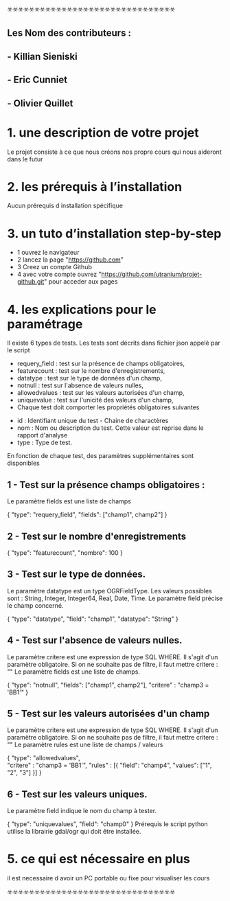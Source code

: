 ☣️☣️☣️☣️☣️☣️☣️☣️☣️☣️☣️☣️☣️☣️☣️☣️☣️☣️☣️☣️☣️☣️☣️☣️☣️☣️☣️☣️☣️☣️☣️


## Les Nom des contributeurs : ##
## - Killian Sieniski 
## - Eric Cunniet 
## - Olivier Quillet


# 1. une description de votre projet 
Le projet consiste à ce que nous créons nos propre cours qui nous aideront dans le futur

# 2. les prérequis à l’installation 
Aucun prérequis d installation spécifique

# 3. un tuto d’installation step-by-step 
 - 1 ouvrez le navigateur
 - 2 lancez la page "https://github.com"
 - 3 Creez un compte Github 
 - 4 avec votre compte ouvrez "https://github.com/utranium/projet-github.git" pour acceder aux pages

# 4. les explications pour le paramétrage 
Il existe 6 types de tests. Les tests sont décrits dans fichier json appelé par le script

- requery_field : test sur la présence de champs obligatoires,
- featurecount : test sur le nombre d'enregistrements,
- datatype : test sur le type de données d'un champ,
- notnull : test sur l'absence de valeurs nulles,
- allowedvalues : test sur les valeurs autorisées d'un champ,
- uniquevalue : test sur l'unicité des valeurs d'un champ,
- Chaque test doit comporter les propriétés obligatoires suivantes


* id : Identifiant unique du test - Chaine de charactères
* nom : Nom ou description du test. Cette valeur est reprise dans le rapport d'analyse
* type : Type de test.

En fonction de chaque test, des paramètres supplémentaires sont disponibles

## 1 - Test sur la présence champs obligatoires :
Le paramètre fields est une liste de champs

 {
   	"type": "requery_field",
   	"fields": ["champ1", champ2"]
 }
## 2 - Test sur le nombre d'enregistrements
{
   	"type": "featurecount",
   	"nombre": 100
 }
 ## 3 - Test sur le type de données.
Le paramètre datatype est un type OGRFieldType. Les valeurs possibles sont : String, Integer, Integer64, Real, Date, Time. Le paramètre field précise le champ concerné.

{
   	"type": "datatype",
"field": "champ1",
   	"datatype": "String"
 }
## 4 - Test sur l'absence de valeurs nulles.
Le paramètre critere est une expression de type SQL WHERE. Il s'agit d'un paramètre obligatoire. Si on ne souhaite pas de filtre, il faut mettre critere : "" Le paramètre fields est une liste de champs.

{
   	"type": "notnull",
   	"fields": ["champ1", champ2"],
   	"critere" : "champ3 = 'BB1'"
 }
## 5 - Test sur les valeurs autorisées d'un champ
Le paramètre critere est une expression de type SQL WHERE. Il s'agit d'un paramètre obligatoire. Si on ne souhaite pas de filtre, il faut mettre critere : "" Le paramètre rules est une liste de champs / valeurs

{
   	"type": "allowedvalues",       	
   	"critere" : "champ3 = 'BB1'",
   	"rules" : [{
       	"field": "champ4",
       	"values": ["1", "2", "3"]
       	}]
 }
## 6 - Test sur les valeurs uniques.
Le paramètre field indique le nom du champ à tester.

{
   	"type": "uniquevalues",
   	"field": "champ0"
 }
Prérequis
le script python utilise la librairie gdal/ogr qui doit être installée.

# 5. ce qui est nécessaire en plus
il est necessaire d avoir un PC portable ou fixe pour visualiser les cours

☣️☣️☣️☣️☣️☣️☣️☣️☣️☣️☣️☣️☣️☣️☣️☣️☣️☣️☣️☣️☣️☣️☣️☣️☣️☣️☣️☣️☣️☣️☣️
